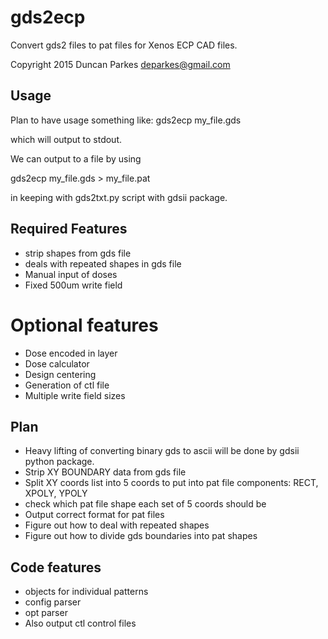 # gds2ecp
Convert gds2 files to pat files for Xenos ECP CAD files.

Copyright 2015 
Duncan Parkes 
deparkes@gmail.com 


## Usage
Plan to have usage something like:
gds2ecp my_file.gds

which will output to stdout.

We can output to a file by using

gds2ecp my_file.gds > my_file.pat

in keeping with gds2txt.py script with gdsii package.

## Required Features
- strip shapes from gds file
- deals with repeated shapes in gds file
- Manual input of doses
- Fixed 500um write field

# Optional features
- Dose encoded in layer
- Dose calculator
- Design centering
- Generation of ctl file
- Multiple write field sizes

## Plan
- Heavy lifting of converting binary gds to ascii will be done by gdsii python package.
- Strip XY BOUNDARY data from gds file
- Split XY coords list into 5 coords to put into pat file components: RECT, XPOLY, YPOLY
- check which pat file shape each set of 5 coords should be
- Output correct format for pat files
- Figure out how to deal with repeated shapes
- Figure out how to divide gds boundaries into pat shapes

## Code features
- objects for individual patterns
- config parser
- opt parser 
- Also output ctl control files